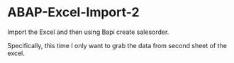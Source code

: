 # ABAP-Excel-Import-2

Import the Excel and then using Bapi create salesorder.

Specifically, this time I only want to grab the data from second sheet of the excel.
